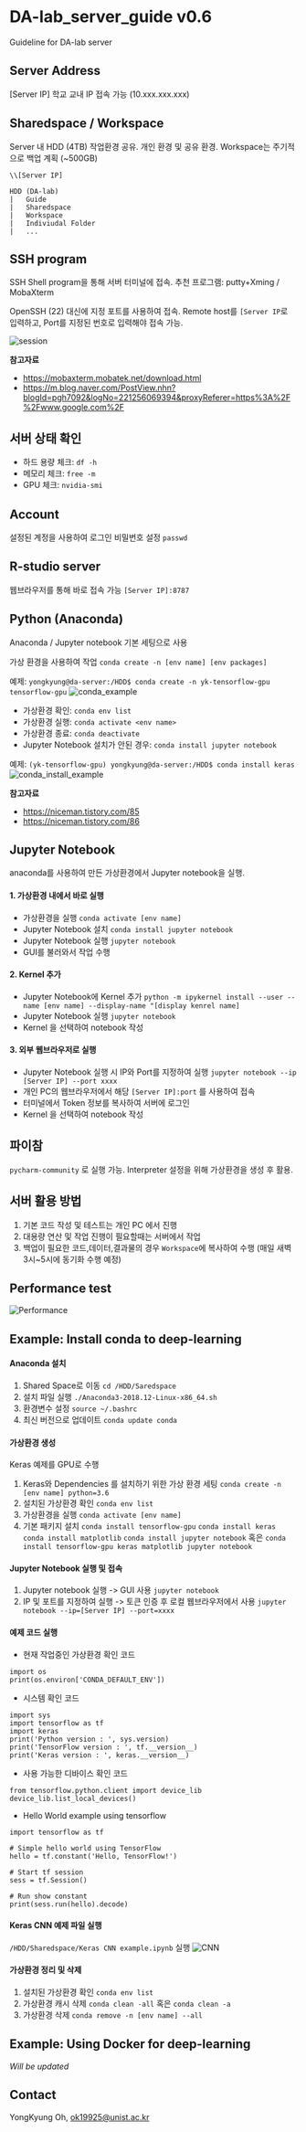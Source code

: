 DA-lab_server_guide v0.6
=============
Guideline for DA-lab server


## Server Address
[Server IP]
학교 교내 IP 접속 가능 (10.xxx.xxx.xxx)


## Sharedspace / Workspace  
Server 내 HDD (4TB) 작업환경 공유. 개인 환경 및 공유 환경. 
Workspace는 주기적으로 백업 계획 (~500GB)

`\\[Server IP]`

```
HDD (DA-lab)
|   Guide
|   Sharedspace
|   Workspace
|   Indiviudal Folder 
|   ...
```


## SSH program
SSH Shell program을 통해 서버 터미널에 접속. 추천 프로그램: putty+Xming / MobaXterm

OpenSSH (22) 대신에 지정 포트를 사용하여 접속. Remote host를 `[Server IP`로 입력하고, Port를 지정된 번호로 입력해야 접속 가능. 

![session](/session.PNG)

**참고자료**
* https://mobaxterm.mobatek.net/download.html
* https://m.blog.naver.com/PostView.nhn?blogId=pgh7092&logNo=221256069394&proxyReferer=https%3A%2F%2Fwww.google.com%2F


## 서버 상태 확인 
* 하드 용량 체크: `df -h`
* 메모리 체크: `free -m`
* GPU 체크: `nvidia-smi`


## Account 
설정된 계정을 사용하여 로그인 
비밀번호 설정 `passwd` 


## R-studio server 
웹브라우저를 통해 바로 접속 가능
`[Server IP]:8787`


## Python (Anaconda)
Anaconda / Jupyter notebook 기본 세팅으로 사용 

가상 환경을 사용하여 작업 `conda create -n [env name] [env packages]` 

예제: `yongkyung@da-server:/HDD$ conda create -n yk-tensorflow-gpu tensorflow-gpu`
![conda_example](/conda_example.PNG)

* 가상환경 확인: `conda env list`
* 가상환경 실행: `conda activate <env name>`
* 가상환경 종료: `conda deactivate`
* Jupyter Notebook 설치가 안된 경우: `conda install jupyter notebook`

예제: `(yk-tensorflow-gpu) yongkyung@da-server:/HDD$ conda install keras`
![conda_install_example](/conda_install_example.PNG)

**참고자료** 
* https://niceman.tistory.com/85
* https://niceman.tistory.com/86


## Jupyter Notebook 
anaconda를 사용하여 만든 가상환경에서 Jupyter notebook을 실행. 

#### 1. 가상환경 내에서 바로 실행
* 가상환경을 실행 `conda activate [env name]`
* Jupyter Notebook 설치 `conda install jupyter notebook`
* Jupyter Notebook 실행 `jupyter notebook`
* GUI를 불러와서 작업 수행

#### 2. Kernel 추가
* Jupyter Notebook에 Kernel 추가
`python -m ipykernel install --user --name [env name] --display-name "[display kenrel name]`
* Jupyter Notebook 실행 `jupyter notebook`
* Kernel 을 선택하여 notebook 작성 

#### 3. 외부 웹브라우저로 실행
* Jupyter Notebook 실행 시 IP와 Port를 지정하여 실행 
`jupyter notebook --ip [Server IP] --port xxxx`
* 개인 PC의 웹브라우저에서 해당 `[Server IP]:port` 를 사용하여 접속
* 터미널에서 Token 정보를 복사하여 서버에 로그인
* Kernel 을 선택하여 notebook 작성 


## 파이참 
`pycharm-community` 로 실행 가능. Interpreter 설정을 위해 가상환경을 생성 후 활용. 


## 서버 활용 방법 
1. 기본 코드 작성 및 테스트는 개인 PC 에서 진행
2. 대용량 연산 및 작업 진행이 필요할때는 서버에서 작업
3. 백업이 필요한 코드,데이터,결과물의 경우 `Workspace`에 복사하여 수행 (매일 새벽 3시~5시에 동기화 수행 예정)


## Performance test
![Performance](/performance.PNG)


## Example: Install conda to deep-learning
#### Anaconda 설치
1. Shared Space로 이동 `cd /HDD/Saredspace`
2. 설치 파일 실행 `./Anaconda3-2018.12-Linux-x86_64.sh`
3. 환경변수 설정 `source ~/.bashrc `
4. 최신 버전으로 업데이트 `conda update conda`

#### 가상환경 생성
Keras 예제를 GPU로 수행
1. Keras와 Dependencies 를 설치하기 위한 가상 환경 세팅 `conda create -n [env name] python=3.6`
2. 설치된 가상환경 확인 `conda env list`
3. 가상환경을 실행 `conda activate [env name]`
4. 기본 패키지 설치 
    `conda install tensorflow-gpu`
    `conda install keras`
    `conda install matplotlib`
    `conda install jupyter notebook`
    혹은 `conda install tensorflow-gpu keras matplotlib jupyter notebook`

#### Jupyter Notebook 실행 및 접속
1. Jupyter notebook 실행 -> GUI 사용 `jupyter notebook`
2. IP 및 포트를 지정하여 실행 -> 토큰 인증 후 로컬 웹브라우저에서 사용 `jupyter notebook --ip=[Server IP] --port=xxxx`

#### 예제 코드 실행
* 현재 작업중인 가상환경 확인 코드
```{.python}
import os 
print(os.environ['CONDA_DEFAULT_ENV'])
```

* 시스템 확인 코드
```{.python}
import sys
import tensorflow as tf
import keras
print('Python version : ', sys.version)
print('TensorFlow version : ', tf.__version__)
print('Keras version : ', keras.__version__)
```

* 사용 가능한 디바이스 확인 코드
```{.python}
from tensorflow.python.client import device_lib
device_lib.list_local_devices()
```

* Hello World example using tensorflow
```{.python}
import tensorflow as tf

# Simple hello world using TensorFlow
hello = tf.constant('Hello, TensorFlow!')

# Start tf session
sess = tf.Session()

# Run show constant
print(sess.run(hello).decode)
```

#### Keras CNN 예제 파일 실행
`/HDD/Sharedspace/Keras CNN example.ipynb` 실행
![CNN](/cnn.jpg)

#### 가상환경 정리 및 삭제 
1. 설치된 가상환경 확인 `conda env list`
2. 가상환경 캐시 삭제 `conda clean -all` 혹은 `conda clean -a`
3. 가상환경 삭제 `conda remove -n [env name] --all`


## Example: Using Docker for deep-learning
*Will be updated*

## Contact
YongKyung Oh, ok19925@unist.ac.kr
